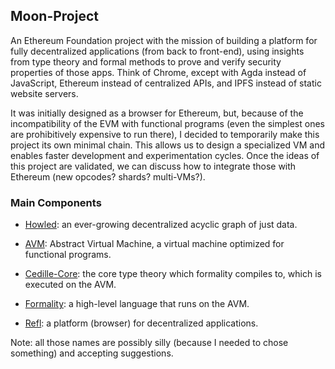 ## Moon-Project

An Ethereum Foundation project with the mission of building a platform for fully decentralized applications (from back to front-end), using insights from type theory and formal methods to prove and verify security properties of those apps. Think of Chrome, except with Agda instead of JavaScript, Ethereum instead of centralized APIs, and IPFS instead of static website servers.

It was initially designed as a browser for Ethereum, but, because of the incompatibility of the EVM with functional programs (even the simplest ones are prohibitively expensive to run there), I decided to temporarily make this project its own minimal chain. This allows us to design a specialized VM and enables faster development and experimentation cycles. Once the ideas of this project are validated, we can discuss how to integrate those with Ethereum (new opcodes? shards? multi-VMs?).

### Main Components

- [Howled](): an ever-growing decentralized acyclic graph of just data. 

- [AVM](): Abstract Virtual Machine, a virtual machine optimized for functional programs.

- [Cedille-Core](): the core type theory which formality compiles to, which is executed on the AVM.

- [Formality](): a high-level language that runs on the AVM.

- [Refl](): a platform (browser) for decentralized applications.

Note: all those names are possibly silly (because I needed to chose something) and accepting suggestions.
